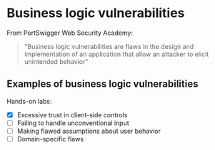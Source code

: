 # Business logic vulnerabilities

From PortSwigger Web Security Academy:
> "Business logic vulnerabilities are flaws in the design and implementation of an application that allow an attacker to elicit unintended behavior"

## Examples of business logic vulnerabilities 

Hands-on labs:
- [x] Excessive trust in client-side controls
- [ ] Failing to handle unconventional input
- [ ] Making flawed assumptions about user behavior
- [ ] Domain-specific flaws
